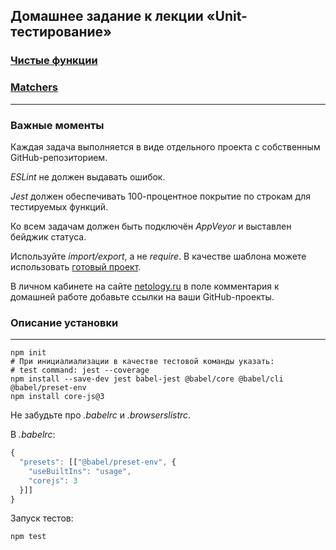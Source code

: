 ## Домашнее задание к лекции «Unit-тестирование»

### [Чистые функции](git@github.com:Pavka16/pure-functions.git)
### [Matchers](git@github.com:Pavka16/matchers.git)
---
### Важные моменты
Каждая задача выполняется в виде отдельного проекта с собственным GitHub-репозиторием.

*ESLint* не должен выдавать ошибок.

*Jest* должен обеспечивать 100-процентное покрытие по строкам для тестируемых функций.

Ко всем задачам должен быть подключён *AppVeyor* и выставлен бейджик статуса.

Используйте *import/export*, а не *require*.
В качестве шаблона можете использовать [готовый проект](https://github.com/Pavka16/ajs-homeworks/tree/master/ci-template).

В личном кабинете на сайте [netology.ru](netology.ru) в поле комментария к домашней работе добавьте ссылки на ваши GitHub-проекты.

### Описание установки
---
```
npm init
# При инициалиализации в качестве тестовой команды указать:
# test command: jest --coverage
npm install --save-dev jest babel-jest @babel/core @babel/cli @babel/preset-env
npm install core-js@3
```
Не забудьте про *.babelrc* и *.browserslistrc*.


В *.babelrc*:
``` js
{
  "presets": [["@babel/preset-env", {
    "useBuiltIns": "usage",
    "corejs": 3
  }]]
}
```
Запуск тестов:
``` js
npm test
```
